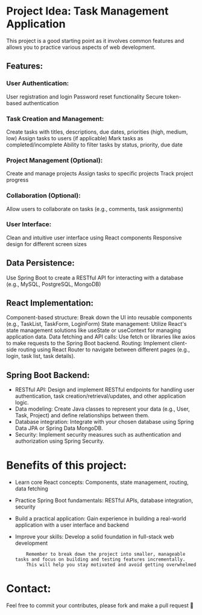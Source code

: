 # Project Idea: Task Management Application	
This project is a good starting point as it involves common features and allows you to practice various aspects of web development.
## Features:
### User Authentication:
User registration and login
Password reset functionality
Secure token-based authentication
### Task Creation and Management:
Create tasks with titles, descriptions, due dates, priorities (high, medium, low)
Assign tasks to users (if applicable)
Mark tasks as completed/incomplete
Ability to filter tasks by status, priority, due date
### Project Management (Optional):
Create and manage projects
Assign tasks to specific projects
Track project progress
### Collaboration (Optional):
Allow users to collaborate on tasks (e.g., comments, task assignments)
### User Interface:
Clean and intuitive user interface using React components
Responsive design for different screen sizes
## Data Persistence:
Use Spring Boot to create a RESTful API for interacting with a database (e.g., MySQL, PostgreSQL, MongoDB)
## React Implementation:
Component-based structure: Break down the UI into reusable components (e.g., TaskList, TaskForm, LoginForm)
State management: Utilize React's state management solutions like useState or useContext for managing application data.
Data fetching and API calls: Use fetch or libraries like axios to make requests to the Spring Boot backend.
Routing: Implement client-side routing using React Router to navigate between different pages (e.g., login, task list, task details).
## Spring Boot Backend:
+ RESTful API: Design and implement RESTful endpoints for handling user authentication, task creation/retrieval/updates, and other application logic.
+ Data modeling: Create Java classes to represent your data (e.g., User, Task, Project) and define relationships between them.
+ Database integration: Integrate with your chosen database using Spring Data JPA or Spring Data MongoDB.
+ Security: Implement security measures such as authentication and authorization using Spring Security.
# Benefits of this project:
+ Learn core React concepts: Components, state management, routing, data fetching
+ Practice Spring Boot fundamentals: RESTful APIs, database integration, security
+ Build a practical application: Gain experience in building a real-world application with a user interface and backend
+ Improve your skills: Develop a solid foundation in full-stack web development

    ````
        Remember to break down the project into smaller, manageable tasks and focus on building and testing features incrementally.
        This will help you stay motivated and avoid getting overwhelmed
    ````

# Contact: 
Feel free to commit your contributes, please fork and make a pull request 💌
